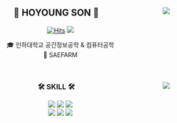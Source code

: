 <div align="center">
  
  <img align="right" src="http://mazassumnida.wtf/api/v2/generate_badge?boj=thsghdud13"/>
  
## 👋 HOYOUNG SON 👋 
  

  [![Hits](https://hits.seeyoufarm.com/api/count/incr/badge.svg?url=https%3A%2F%2Fgithub.com%2Fthsghdud13&count_bg=%2379C83D&title_bg=%23555555&icon=&icon_color=%23E7E7E7&title=hits&edge_flat=false)](https://github.com/thsghdud13) <a href="https://velog.io/@hoyoun_gg"><img src="https://img.shields.io/badge/-TechBlog-20C997?style=flat-square&logo=Velog&logoColor=white&"/></a>

  

  🎓 인하대학교 공간정보공학 & 컴퓨터공학  
  🏢 SAEFARM
 

  <br>
 
</div>


<div align="center">
  
  <img align="right" src="https://github-readme-stats.vercel.app/api/top-langs/?username=thsghdud13&layout=compact&hide=javascript,css,scss&theme=dracula&langs_count=8"/>
  
  ### 🛠 SKILL 🛠
 
  <img src="https://img.shields.io/badge/-JAVA-007396?style=flat-square&logo=java&logoColor=white"> <img src="https://img.shields.io/badge/-Spring Boot-6DB33F?style=flat-square&logo=SpringBoot&logoColor=white"/> 
<img src="https://img.shields.io/badge/MySQL-4479A1?style=flat-square&logo=MySQL&logoColor=white"/> 
<br>
  <img src="https://img.shields.io/badge/Amazon AWS-232F3E?style=flat-square&logo=Amazon AWS&logoColor=white"/> <img src="https://img.shields.io/badge/Dart-0175C2?style=flat-square&logo=dart&logoColor=white"/> <img src="https://img.shields.io/badge/Flutter-02569B?style=flat-square&logo=Flutter&logoColor=white"/> 
  <br>
 
</div>

